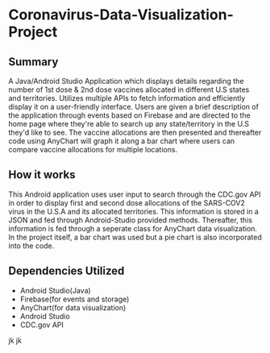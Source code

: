 # Coronavirus-Data-Visualization-Project

<h2>Summary</h2>
 A Java/Android Studio Application which displays details regarding the number of 1st dose & 2nd dose vaccines allocated in different U.S states and territories. Utilizes multiple APIs to fetch information and efficiently display it on a user-friendly interface. Users are given a brief description of the application through events based on Firebase and are directed to the home page where they're able to search up any state/territory in the U.S they'd like to see. The vaccine allocations are then presented and thereafter code using AnyChart will graph it along a bar chart where users can compare vaccine allocations for multiple locations.
 <br>
 <h2>How it works</h2>
 This Android application uses user input to search through the CDC.gov API in order to display first and second dose allocations of the SARS-COV2 virus in the U.S.A and its allocated territories. This information is stored in a JSON and fed through Android-Studio provided methods. Thereafter, this information is fed through a seperate class for AnyChart data visualization. In the project itself, a bar chart was used but a pie chart is also incorporated into the code.
 <br>
 <h2>Dependencies Utilized</h2>
 <ul>
  <li>Android Studio(Java)</li>
  <li>Firebase(for events and storage)</li>
  <li>AnyChart(for data visualization)</li>
  <li>Android Studio</li>
  <li>CDC.gov API</li>

 </ul>
 
 
jk
jk

